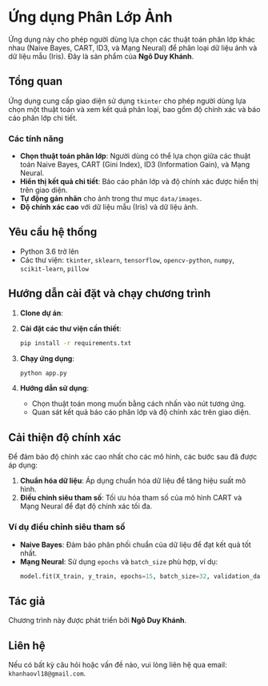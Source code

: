 # Ứng dụng Phân Lớp Ảnh

Ứng dụng này cho phép người dùng lựa chọn các thuật toán phân lớp khác nhau (Naive Bayes, CART, ID3, và Mạng Neural) để phân loại dữ liệu ảnh và dữ liệu mẫu (Iris). Đây là sản phẩm của **Ngô Duy Khánh**.

## Tổng quan
Ứng dụng cung cấp giao diện sử dụng `tkinter` cho phép người dùng lựa chọn một thuật toán và xem kết quả phân loại, bao gồm độ chính xác và báo cáo phân lớp chi tiết.

### Các tính năng
- **Chọn thuật toán phân lớp**: Người dùng có thể lựa chọn giữa các thuật toán Naive Bayes, CART (Gini Index), ID3 (Information Gain), và Mạng Neural.
- **Hiển thị kết quả chi tiết**: Báo cáo phân lớp và độ chính xác được hiển thị trên giao diện.
- **Tự động gán nhãn** cho ảnh trong thư mục `data/images`.
- **Độ chính xác cao** với dữ liệu mẫu (Iris) và dữ liệu ảnh.


## Yêu cầu hệ thống
- Python 3.6 trở lên
- Các thư viện: `tkinter`, `sklearn`, `tensorflow`, `opencv-python`, `numpy`, `scikit-learn`, `pillow`

## Hướng dẫn cài đặt và chạy chương trình
1. **Clone dự án**:
    

2. **Cài đặt các thư viện cần thiết**:
    ```bash
    pip install -r requirements.txt
    ```

3. **Chạy ứng dụng**:
    ```bash
    python app.py
    ```

4. **Hướng dẫn sử dụng**:
   - Chọn thuật toán mong muốn bằng cách nhấn vào nút tương ứng.
   - Quan sát kết quả báo cáo phân lớp và độ chính xác trên giao diện.

## Cải thiện độ chính xác
Để đảm bảo độ chính xác cao nhất cho các mô hình, các bước sau đã được áp dụng:

1. **Chuẩn hóa dữ liệu**: Áp dụng chuẩn hóa dữ liệu để tăng hiệu suất mô hình.
2. **Điều chỉnh siêu tham số**: Tối ưu hóa tham số của mô hình CART và Mạng Neural để đạt độ chính xác tối đa.

### Ví dụ điều chỉnh siêu tham số
- **Naive Bayes**: Đảm bảo phân phối chuẩn của dữ liệu để đạt kết quả tốt nhất.
- **Mạng Neural**: Sử dụng `epochs` và `batch_size` phù hợp, ví dụ:
    ```python
    model.fit(X_train, y_train, epochs=15, batch_size=32, validation_data=(X_test, y_test))
    ```

## Tác giả
Chương trình này được phát triển bởi **Ngô Duy Khánh**.

## Liên hệ
Nếu có bất kỳ câu hỏi hoặc vấn đề nào, vui lòng liên hệ qua email: `khanhaovl18@gmail.com`.
